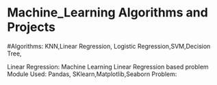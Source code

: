 # Machine_Learning Algorithms and Projects
#Algorithms: KNN,Linear Regression, Logistic Regression,SVM,Decision Tree,

Linear Regression: Machine Learning Linear Regression based problem
Module Used: Pandas, SKlearn,Matplotlib,Seaborn
Problem: 
